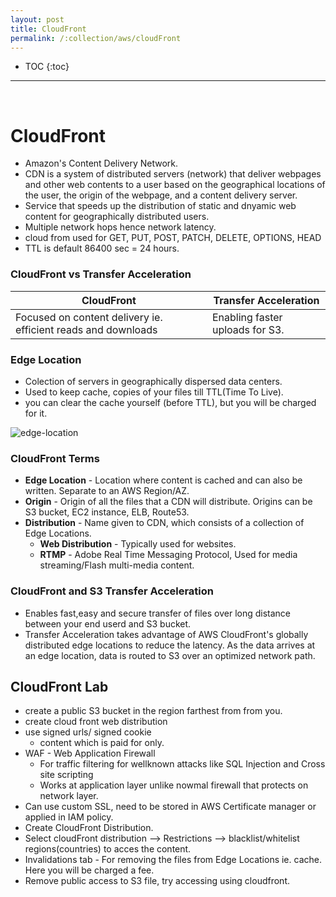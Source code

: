 ```yaml
---
layout: post
title: CloudFront
permalink: /:collection/aws/cloudFront
---
```


- TOC
{:toc}

<hr><br>

# CloudFront

- Amazon's Content Delivery Network.
- CDN is a system of distributed servers (network) that deliver webpages and other web contents to a user based on the geographical locations of the user, the origin of the webpage, and a content delivery server.
- Service that speeds up the distribution of static and dnyamic web content for geographically distributed users.
- Multiple network hops hence network latency.
- cloud from used for GET, PUT, POST, PATCH, DELETE, OPTIONS, HEAD
- TTL is default 86400 sec = 24 hours.

### CloudFront vs Transfer Acceleration

|CloudFront | Transfer Acceleration|
---|---
Focused on content delivery ie. efficient reads and downloads | Enabling faster uploads for S3.

### Edge Location
- Colection of servers in geographically dispersed data centers.
- Used to keep cache, copies of your files till TTL(Time To Live).
- you can clear the cache yourself (before TTL), but you will be charged for it.

![edge-location]({{site.cdn}}/aws/s3/edge-location.png)


### CloudFront Terms
- **Edge Location** - Location where content is cached and can also be written. Separate to an AWS Region/AZ.
- **Origin** - Origin of all the files that a CDN will distribute. Origins can be S3 bucket, EC2 instance, ELB, Route53.
- **Distribution** - Name given to CDN, which consists of a collection of Edge Locations.
    - **Web Distribution** - Typically used for websites.
    - **RTMP** - Adobe Real Time Messaging Protocol, Used for media streaming/Flash multi-media content.

### CloudFront and S3 Transfer Acceleration
- Enables fast,easy and secure transfer of files over long distance between your end userd and S3 bucket.
- Transfer Acceleration takes advantage of AWS CloudFront's globally distributed edge locations to reduce the latency. As the data arrives at an edge location, data is routed to S3 over an optimized network path.

## CloudFront Lab
- create a public S3 bucket in the region farthest from from you.
- create cloud front web distribution
- use signed urls/ signed cookie
    - content which is paid for only.
- WAF - Web Application Firewall
    - For traffic filtering for wellknown attacks like SQL Injection and  Cross site scripting
    - Works at application layer unlike nowmal firewall that protects on network layer.
- Can use custom SSL, need to be stored in AWS Certificate manager or applied in IAM policy.
- Create CloudFront Distribution.
- Select cloudFront distribution --> Restrictions --> blacklist/whitelist regions(countries) to acces the content.
- Invalidations tab - For removing the files from Edge Locations ie. cache. Here you will be charged a fee.
- Remove public access to S3 file, try accessing using cloudfront.

